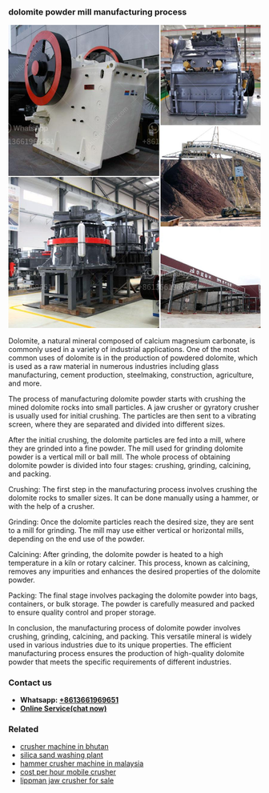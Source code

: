 <h3>dolomite powder mill manufacturing process</h3><img src='1704791527.jpg' alt=''><p>Dolomite, a natural mineral composed of calcium magnesium carbonate, is commonly used in a variety of industrial applications. One of the most common uses of dolomite is in the production of powdered dolomite, which is used as a raw material in numerous industries including glass manufacturing, cement production, steelmaking, construction, agriculture, and more.</p><p>The process of manufacturing dolomite powder starts with crushing the mined dolomite rocks into small particles. A jaw crusher or gyratory crusher is usually used for initial crushing. The particles are then sent to a vibrating screen, where they are separated and divided into different sizes.</p><p>After the initial crushing, the dolomite particles are fed into a mill, where they are grinded into a fine powder. The mill used for grinding dolomite powder is a vertical mill or ball mill. The whole process of obtaining dolomite powder is divided into four stages: crushing, grinding, calcining, and packing.</p><p>Crushing: The first step in the manufacturing process involves crushing the dolomite rocks to smaller sizes. It can be done manually using a hammer, or with the help of a crusher.</p><p>Grinding: Once the dolomite particles reach the desired size, they are sent to a mill for grinding. The mill may use either vertical or horizontal mills, depending on the end use of the powder.</p><p>Calcining: After grinding, the dolomite powder is heated to a high temperature in a kiln or rotary calciner. This process, known as calcining, removes any impurities and enhances the desired properties of the dolomite powder.</p><p>Packing: The final stage involves packaging the dolomite powder into bags, containers, or bulk storage. The powder is carefully measured and packed to ensure quality control and proper storage.</p><p>In conclusion, the manufacturing process of dolomite powder involves crushing, grinding, calcining, and packing. This versatile mineral is widely used in various industries due to its unique properties. The efficient manufacturing process ensures the production of high-quality dolomite powder that meets the specific requirements of different industries.</p><h3>Contact us</h3><ul><li><strong>Whatsapp:&nbsp;<a href="https://wa.me/8613661969651">+8613661969651</a></strong></li><li><a href="https://swt.shibang-china.com/?git&amp;zhl&amp;dolomite powder mill manufacturing process"><strong>Online Service(chat now)</strong></a></li></ul><h3>Related</h3><ul><li><a href='crusher machine in bhutan.md'>crusher machine in bhutan</a></li><li><a href='silica sand washing plant.md'>silica sand washing plant</a></li><li><a href='hammer crusher machine in malaysia.md'>hammer crusher machine in malaysia</a></li><li><a href='cost per hour mobile crusher.md'>cost per hour mobile crusher</a></li><li><a href='lippman jaw crusher for sale.md'>lippman jaw crusher for sale</a></li></ul>